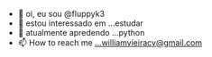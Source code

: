 - 👋 oi, eu sou @fluppyk3
- 👀 estou interessado em ...estudar
- 🌱 atualmente apredendo ...python
- 📫 How to reach me ...williamvieiracv@gmail.com

<!---
fluppyk3/fluppyk3 is a ✨ special ✨ repository because its `README.md` (this file) appears on your GitHub profile.
You can click the Preview link to take a look at your changes.
--->
